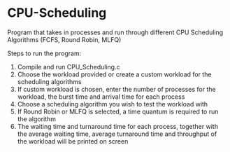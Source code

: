 # CPU-Scheduling
Program that takes in processes and run through different CPU Scheduling Algorithms (FCFS, Round Robin, MLFQ)

Steps to run the program:
1. Compile and run CPU_Scheduling.c
2. Choose the workload provided or create a custom workload for the scheduling algorithms
3. If custom workload is chosen, enter the number of processes for the workload, the burst time and arrival time for each process
4. Choose a scheduling algorithm you wish to test the workload with
5. If Round Robin or MLFQ is selected, a time quantum is required to run the algorithm
6. The waiting time and turnaround time for each process, together with the average waiting time, average turnaround time and          throughput of the workload will be printed on screen
